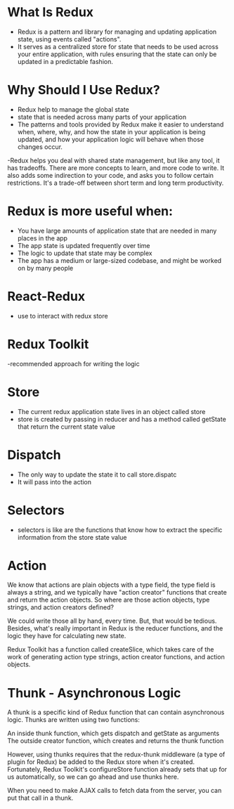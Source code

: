 # What Is Redux

- Redux is a pattern and library for managing and updating application state, using events called "actions".
- It serves as a centralized store for state that needs to be used across your entire application, with rules ensuring that the state can only be updated in a predictable fashion.

# Why Should I Use Redux?

- Redux help to manage the global state
- state that is needed across many parts of your application
- The patterns and tools provided by Redux make it easier to understand when, where, why, and how the state in your application is being updated, and how your application logic will behave when those changes occur.

-Redux helps you deal with shared state management, but like any tool, it has tradeoffs. There are more concepts to learn, and more code to write. It also adds some indirection to your code, and asks you to follow certain restrictions. It's a trade-off between short term and long term productivity.

# Redux is more useful when:

- You have large amounts of application state that are needed in many places in the app
- The app state is updated frequently over time
- The logic to update that state may be complex
- The app has a medium or large-sized codebase, and might be worked on by many people

# React-Redux

- use to interact with redux store

# Redux Toolkit

-recommended approach for writing the logic

# Store

- The current redux application state lives in an object called store
- store is created by passing in reducer and has a method called getState that return the current state value

# Dispatch

- The only way to update the state it to call store.dispatc
- It will pass into the action

# Selectors

- selectors is like are the functions that know how to extract the specific information from the store state value

# Action

We know that actions are plain objects with a type field, the type field is always a string, and we typically have "action creator" functions that create and return the action objects. So where are those action objects, type strings, and action creators defined?

We could write those all by hand, every time. But, that would be tedious. Besides, what's really important in Redux is the reducer functions, and the logic they have for calculating new state.

Redux Toolkit has a function called createSlice, which takes care of the work of generating action type strings, action creator functions, and action objects.

# Thunk - Asynchronous Logic

A thunk is a specific kind of Redux function that can contain asynchronous logic. Thunks are written using two functions:

An inside thunk function, which gets dispatch and getState as arguments
The outside creator function, which creates and returns the thunk function

However, using thunks requires that the redux-thunk middleware (a type of plugin for Redux) be added to the Redux store when it's created. Fortunately, Redux Toolkit's configureStore function already sets that up for us automatically, so we can go ahead and use thunks here.

When you need to make AJAX calls to fetch data from the server, you can put that call in a thunk.
